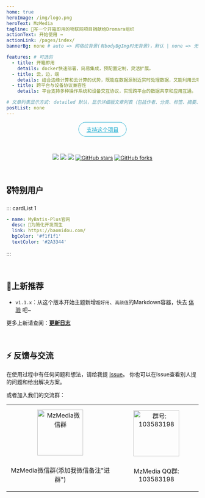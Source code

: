 ```yaml
---
home: true
heroImage: /img/logo.png
heroText: MzMedia
tagline: 🚀写一个开箱即用的物联网项目捐献给Dromara组织
actionText: 开始使用 →
actionLink: /pages/index/
bannerBg: none # auto => 网格纹背景(有bodyBgImg时无背景)，默认 | none => 无 | '大图地址' | background: 自定义背景样式  提示：如发现文本颜色不适应你的背景时可以到palette.styl修改$bannerTextColor变量

features: # 可选的
  - title: 开箱即用
    details: docker快速部署，简易集成，预配置定制，灵活扩展。
  - title: 云，边，端
    details: 结合边缘计算和云计算的优势，既能在数据源附近实时处理数据，又能利用云端资源进行大数据分析。
  - title: 跨平台与设备协议兼容性
    details: 平台支持多种操作系统和设备交互协议，实现跨平台的数据共享和应用互通。

# 文章列表显示方式: detailed 默认，显示详细版文章列表（包括作者、分类、标签、摘要、分页等）| simple => 显示简约版文章列表（仅标题和日期）| none 不显示文章列表
postList: none
---
```

<p align="center">
  <a class="become-sponsor" href="/pages/1b12ed/">支持这个项目</a>
</p>

<style>
.become-sponsor {
  padding: 8px 20px;
  display: inline-block;
  color: #11a8cd;
  border-radius: 30px;
  box-sizing: border-box;
  border: 1px solid #11a8cd;
}
</style>

<br/>
<p align="center">
  <a href="https://www.jetbrains.com/?from=RuoYi-Vue-Plus" target="_blank"><img src="https://img.shields.io/badge/IntelliJ%20IDEA-提供支持-blue.svg" class="no-zoom"></a>
  <a href="https://gitee.com/dromara/RuoYi-Vue-Plus" target="_blank"><img src="https://img.shields.io/badge/RuoYi_Vue_Plus-5.1.0-success.svg" class="no-zoom"></a>
  <a href="" target="_blank"><img src="https://img.shields.io/badge/Spring%20Boot-3.0-blue.svg" class="no-zoom"></a>
  <a href="https://github.com/MzMedia/MzMedia" target="_blank"><img src='https://img.shields.io/github/stars/MzMedia/MzMedia' alt='GitHub stars' class="no-zoom"></a>
  <a href="https://github.com/MzMedia/MzMedia" target="_blank"><img src='https://img.shields.io/github/forks/MzMedia/MzMedia' alt='GitHub forks' class="no-zoom"></a>
</p>

<br/>


## 🎖特别用户
::: cardList 1
```yaml
- name: MyBatis-Plus官网
  desc: 🚀为简化开发而生
  link: https://baomidou.com/
  bgColor: '#f1f1f1'
  textColor: '#2A3344'
```
:::

<br/>

## 🎉上新推荐
* `v1.1.x`：从这个版本开始主题新增`超好用`、`高颜值`的Markdown容器，快去 [体验](/pages/d0d7eb/) 吧~

更多上新请查阅：[**更新日志**](https://github.com/MzMedia/MzMedia/releases)

<br/>

## ⚡ 反馈与交流

在使用过程中有任何问题和想法，请给我提 [Issue](https://github.com/MzMedia/MzMedia/issues)。
你也可以在Issue查看别人提的问题和给出解决方案。

或者加入我们的交流群：

<table>
  <tbody>
    <tr>
     <td align="center" valign="middle">
        <img :src="$withBase('/img/qrcode/wx.png')" class="no-zoom" style="width:120px;margin: 10px;" alt="MzMedia微信群">
        <p>MzMedia微信群(添加我微信备注"进群")</p>
      </td> 
      <td align="center" valign="middle">
        <img :src="$withBase('/img/qrcode/qqq.png')" alt="群号: 103583198" class="no-zoom" style="width:120px;margin: 10px;">
        <p>MzMedia QQ群: 103583198</p>
      </td>
    </tr>
  </tbody>
</table>


<!-- AD -->
<div class="wwads-cn wwads-horizontal page-wwads" data-id="136"></div>
<style>
  .page-wwads{
    width:100%!important;
    min-height: 0;
    margin: 0;
  }
  .page-wwads .wwads-img img{
    width:80px!important;
  }
  .page-wwads .wwads-poweredby{
    width: 40px;
    position: absolute;
    right: 25px;
    bottom: 3px;
  }
  .wwads-content .wwads-text, .page-wwads .wwads-text{
    height: 100%;
    padding-top: 5px;
    display: block;
  }
</style>
